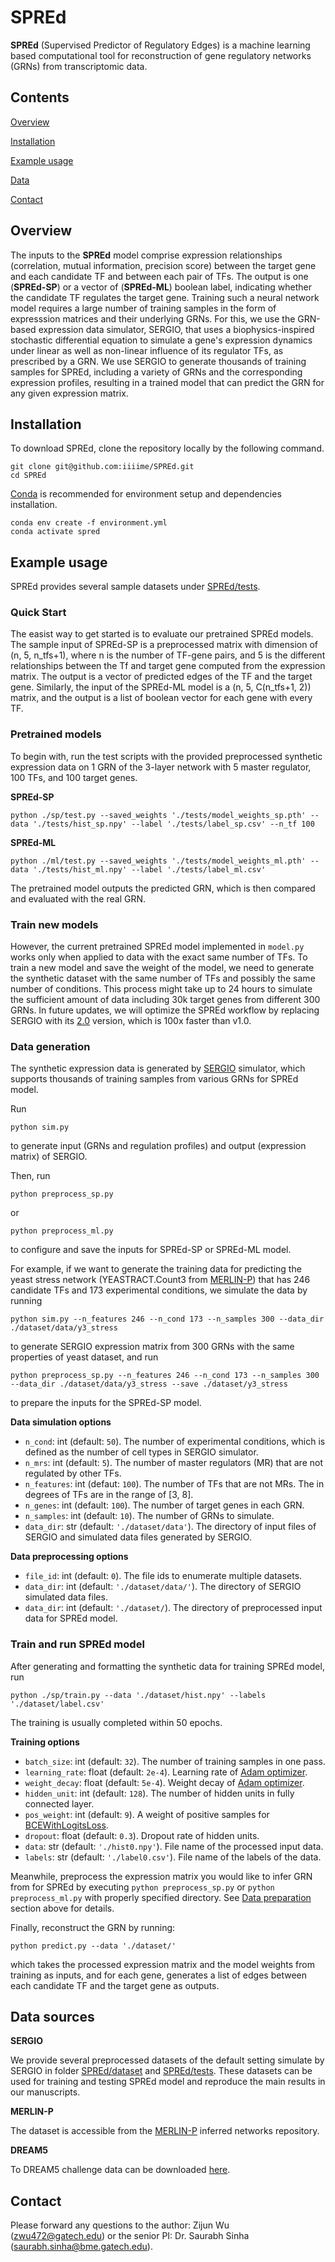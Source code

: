 SPREd
=====
**SPREd** (Supervised Predictor of Regulatory Edges) is a machine learning based computational tool for reconstruction of gene regulatory networks (GRNs) from transcriptomic data.


## Contents

[Overview](#overview)

[Installation](#installation)

[Example usage](#example-usage)

[Data](#data-sources)

[Contact](#contact)



## Overview

The inputs to the **SPREd** model comprise expression relationships (correlation, mutual information, precision score) between the target gene and each candidate TF and between each pair of TFs. The output is one (**SPREd-SP**) or a vector of (**SPREd-ML**) boolean label, indicating whether the candidate TF regulates the target gene. Training such a neural network model requires a large number of training samples in the form of expresssion matrices and their underlying GRNs. For this, we use the GRN-based expression data simulator, SERGIO, that uses a biophysics-inspired stochastic differential equation to simulate a gene's expression dynamics under linear as well as non-linear influence of its regulator TFs, as prescribed by a GRN. We use SERGIO to generate thousands of training samples for SPREd, including a variety of GRNs and the corresponding expression profiles, resulting in a trained model that can predict the GRN for any given expression matrix.


## Installation

To download SPREd, clone the repository locally by the following command.
```
git clone git@github.com:iiiime/SPREd.git
cd SPREd
```

[Conda](https://conda.io/projects/conda/en/latest/user-guide/tasks/manage-environments.html) is recommended for environment setup and dependencies installation.
```
conda env create -f environment.yml
conda activate spred
```

## Example usage

SPREd provides several sample datasets under [SPREd/tests](SPREd/tests).

### Quick Start

The easist way to get started is to evaluate our pretrained SPREd models. The sample input of SPREd-SP is a preprocessed matrix with dimension of (n, 5, n_tfs+1), where n is the number of TF-gene pairs, and 5 is the different relationships between the Tf and target gene computed from the expression matrix. The output is a vector of predicted edges of the TF and the target gene. Similarly, the input of the SPREd-ML model is a (n, 5, C(n_tfs+1, 2)) matrix, and the output is a list of boolean vector for each gene with every TF.

### Pretrained models

To begin with, run the test scripts with the provided preprocessed synthetic expression data on 1 GRN of the 3-layer network with 5 master regulator, 100 TFs, and 100 target genes.

**SPREd-SP**
```
python ./sp/test.py --saved_weights './tests/model_weights_sp.pth' --data './tests/hist_sp.npy' --label './tests/label_sp.csv' --n_tf 100
```

**SPREd-ML**
```
python ./ml/test.py --saved_weights './tests/model_weights_ml.pth' --data './tests/hist_ml.npy' --label './tests/label_ml.csv'
```

The pretrained model outputs the predicted GRN, which is then compared and evaluated with the real GRN.


### Train new models

However, the current pretrained SPREd model implemented in `model.py` works only when applied to data with the exact same number of TFs. To train a new model and save the weight of the model, we need to generate the synthetic dataset with the same number of TFs and possibly the same number of conditions. This process might take up to 24 hours to simulate the sufficient amount of data including 30k target genes from different 300 GRNs. In future updates, we will optimize the SPREd workflow by replacing SERGIO with its [2.0](https://github.com/PayamDiba/SERGIO/tree/v2) version, which is 100x faster than v1.0.


### Data generation

The synthetic expression data is generated by [SERGIO](https://github.com/PayamDiba/SERGIO) simulator, which supports thousands of training samples from various GRNs for SPREd model.

Run
```
python sim.py
```
to generate input (GRNs and regulation profiles) and output (expression matrix) of SERGIO.

Then, run 
```
python preprocess_sp.py
```
or
```
python preprocess_ml.py
```
to configure and save the inputs for SPREd-SP or SPREd-ML model.

For example, if we want to generate the training data for predicting the yeast stress network (YEASTRACT.Count3 from [MERLIN-P](https://github.com/Roy-lab/merlin-p_inferred_networks)) that has 246 candidate TFs and 173 experimental conditions, we simulate the data by running
```
python sim.py --n_features 246 --n_cond 173 --n_samples 300 --data_dir ./dataset/data/y3_stress
```
to generate SERGIO expression matrix from 300 GRNs with the same properties of yeast dataset, and run
```
python preprocess_sp.py --n_features 246 --n_cond 173 --n_samples 300 --data_dir ./dataset/data/y3_stress --save ./dataset/y3_stress
```
to prepare the inputs for the SPREd-SP model.

**Data simulation options**

- `n_cond`: int (default: `50`). The number of experimental conditions, which is defined as the number of cell types in SERGIO simulator.
- `n_mrs`: int (default: `5`). The number of master regulators (MR) that are not regulated by other TFs.
- `n_features`: int (defaut: `100`). The number of TFs that are not MRs. The in degrees of TFs are in the range of [3, 8].
- `n_genes`: int (default: `100`). The number of target genes in each GRN.
- `n_samples`: int (default: `10`). The number of GRNs to simulate.
- `data_dir`: str (default: `'./dataset/data'`). The directory of input files of SERGIO and simulated data files generated by SERGIO.

**Data preprocessing options**

- `file_id`: int (default: `0`). The file ids to enumerate multiple datasets.
- `data_dir`: int (default: `'./dataset/data/'`). The directory of SERGIO simulated data files.
- `data_dir`: int (default: `'./dataset/`). The directory of preprocessed input data for SPREd model.


### Train and run SPREd model

After generating and formatting the synthetic data for training SPREd model, run

```
python ./sp/train.py --data './dataset/hist.npy' --labels './dataset/label.csv'
```

The training is usually completed within 50 epochs.

**Training options**

-   `batch_size`: int (default: `32`). The number of training samples in one pass.
-   `learning_rate`: float (default: `2e-4`). Learning rate of [Adam optimizer](https://pytorch.org/docs/stable/generated/torch.optim.Adam.html).
-   `weight_decay`: float (default: `5e-4`). Weight decay of [Adam optimizer](https://pytorch.org/docs/stable/generated/torch.optim.Adam.html).
-   `hidden_unit`: int (default: `128`). The number of hidden units in fully connected layer.
-   `pos_weight`: int (default: `9`). A weight of positive samples for [BCEWithLogitsLoss](https://pytorch.org/docs/stable/generated/torch.nn.BCEWithLogitsLoss.html).
-   `dropout`: float (default: `0.3`). Dropout rate of hidden units.
-   `data`: str (default: `'./hist0.npy'`). File name of the processed input data.
-   `labels`: str (default: `'./label0.csv'`). File name of the labels of the data.

Meanwhile, preprocess the expression matrix you would like to infer GRN from for SPREd by executing ```python preprocess_sp.py``` or ```python preprocess_ml.py``` with properly specified directory. See [Data preparation](#data-preparation) section above for details.

Finally, reconstruct the GRN by running:
```
python predict.py --data './dataset/'
```
which takes the processed expression matrix and the model weights from training as inputs, and for each gene, generates a list of edges between each candidate TF and the target gene as outputs.


## Data sources

**SERGIO**

We provide several preprocessed datasets of the default setting simulate by SERGIO in folder [SPREd/dataset](SPREd/dataset) and [SPREd/tests](SPREd/tests). These datasets can be used for training and testing SPREd model and reproduce the main results in our manuscripts.


**MERLIN-P**

The dataset is accessible from the [MERLIN-P](https://github.com/Roy-lab/merlin-p_inferred_networks) inferred networks repository.

**DREAM5**

To DREAM5 challenge data can be downloaded [here](https://www.synapse.org/#!Synapse:syn2787209/wiki/70351).

## Contact

Please forward any questions to the author: Zijun Wu (zwu472@gatech.edu) or the senior PI: Dr. Saurabh Sinha (saurabh.sinha@bme.gatech.edu).
